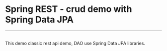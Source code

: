 # Spring REST - crud demo with Spring Data JPA
<hr><br>
This demo classic rest api demo, DAO use Spring Data JPA libraries.

